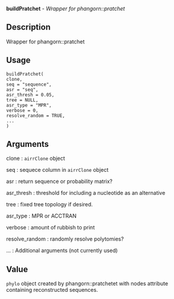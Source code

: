 **buildPratchet** - *Wrapper for phangorn::pratchet*

Description
--------------------

Wrapper for phangorn::pratchet


Usage
--------------------
```
buildPratchet(
clone,
seq = "sequence",
asr = "seq",
asr_thresh = 0.05,
tree = NULL,
asr_type = "MPR",
verbose = 0,
resolve_random = TRUE,
...
)
```

Arguments
-------------------

clone
:   `airrClone` object

seq
:   sequece column in `airrClone` object

asr
:   return sequence or probability matrix?

asr_thresh
:   threshold for including a nucleotide as an alternative

tree
:   fixed tree topology if desired.

asr_type
:   MPR or ACCTRAN

verbose
:   amount of rubbish to print

resolve_random
:   randomly resolve polytomies?

...
:   Additional arguments (not currently used)




Value
-------------------

`phylo` object created by phangorn::pratchetet with nodes
attribute containing reconstructed sequences.









